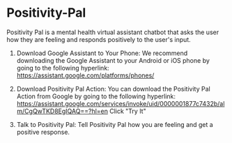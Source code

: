 # Positivity-Pal

Positivity Pal is a mental health virtual assistant chatbot that asks the user how they are feeling and responds positively to the user's input.

1. Download Google Assistant to Your Phone:
We recommend downloading the Google Assistant to your Android or iOS phone by going to the following hyperlink: https://assistant.google.com/platforms/phones/

2. Download Positivity Pal Action:
You can download the Positivity Pal Action from Google by going to the following hyperlink: https://assistant.google.com/services/invoke/uid/0000001877c7432b/alm/CgQwTKD8EgIQAQ==?hl=en
Click "Try It"

3. Talk to Positivity Pal:
Tell Positivity Pal how you are feeling and get a positive response.
